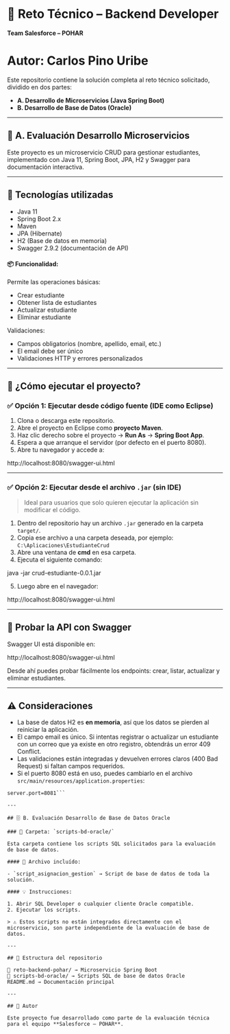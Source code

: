 # 🧪 Reto Técnico – Backend Developer  
**Team Salesforce – POHAR**
# Autor: Carlos Pino Uribe

Este repositorio contiene la solución completa al reto técnico solicitado, dividido en dos partes:

- **A. Desarrollo de Microservicios (Java Spring Boot)**
- **B. Desarrollo de Base de Datos (Oracle)**

---

## 🧩 A. Evaluación Desarrollo Microservicios
Este proyecto es un microservicio CRUD para gestionar estudiantes, implementado con Java 11, Spring Boot, JPA, H2 y Swagger para documentación interactiva.

---

## 🚀 Tecnologías utilizadas

- Java 11
- Spring Boot 2.x
- Maven
- JPA (Hibernate)
- H2 (Base de datos en memoria)
- Swagger 2.9.2 (documentación de API)

#### 📦 Funcionalidad:
Permite las operaciones básicas:
- Crear estudiante
- Obtener lista de estudiantes
- Actualizar estudiante
- Eliminar estudiante

Validaciones:
- Campos obligatorios (nombre, apellido, email, etc.)
- El email debe ser único
- Validaciones HTTP y errores personalizados

---

## 🔧 ¿Cómo ejecutar el proyecto?

### ✅ Opción 1: Ejecutar desde código fuente (IDE como Eclipse)

1. Clona o descarga este repositorio.
2. Abre el proyecto en Eclipse como **proyecto Maven**.
3. Haz clic derecho sobre el proyecto → **Run As** → **Spring Boot App**.
4. Espera a que arranque el servidor (por defecto en el puerto 8080).
5. Abre tu navegador y accede a:

http://localhost:8080/swagger-ui.html

---

### ✅ Opción 2: Ejecutar desde el archivo `.jar` (sin IDE)

> Ideal para usuarios que solo quieren ejecutar la aplicación sin modificar el código.

1. Dentro del repositorio hay un archivo `.jar` generado en la carpeta `target/`.
2. Copia ese archivo a una carpeta deseada, por ejemplo: `C:\Aplicaciones\EstudianteCrud`
3. Abre una ventana de **cmd** en esa carpeta.
4. Ejecuta el siguiente comando:

java -jar crud-estudiante-0.0.1.jar

5. Luego abre en el navegador:

http://localhost:8080/swagger-ui.html

---

## 🧪 Probar la API con Swagger

Swagger UI está disponible en:

http://localhost:8080/swagger-ui.html

Desde ahí puedes probar fácilmente los endpoints: crear, listar, actualizar y eliminar estudiantes.

---

## ⚠️ Consideraciones

- La base de datos H2 es **en memoria**, así que los datos se pierden al reiniciar la aplicación.
- El campo email es único. Si intentas registrar o actualizar un estudiante con un correo que ya existe en otro registro, obtendrás un error 409 Conflict.
- Las validaciones están integradas y devuelven errores claros (400 Bad Request) si faltan campos requeridos.
- Si el puerto 8080 está en uso, puedes cambiarlo en el archivo `src/main/resources/application.properties`:

```properties
server.port=8081```

---

## 🗄️ B. Evaluación Desarrollo de Base de Datos Oracle

### 📂 Carpeta: `scripts-bd-oracle/`

Esta carpeta contiene los scripts SQL solicitados para la evaluación de base de datos.

#### 📁 Archivo incluído:

- `script_asignacion_gestion` → Script de base de datos de toda la solución.

#### 💡 Instrucciones:

1. Abrir SQL Developer o cualquier cliente Oracle compatible.
2. Ejecutar los scripts.

> ⚠️ Estos scripts no están integrados directamente con el microservicio, son parte independiente de la evaluación de base de datos.

---

## 📁 Estructura del repositorio

📁 reto-backend-pohar/ → Microservicio Spring Boot
📁 scripts-bd-oracle/ → Scripts SQL de base de datos Oracle
README.md → Documentación principal

---

## 👤 Autor

Este proyecto fue desarrollado como parte de la evaluación técnica para el equipo **Salesforce – POHAR**.
